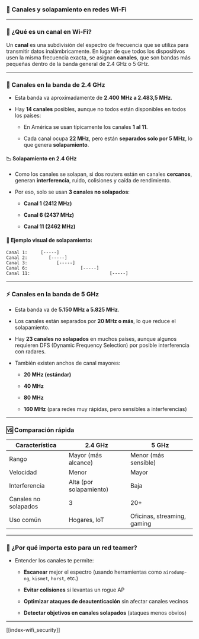 ### 🔹 **Canales y solapamiento en redes Wi-Fi**

---

### 📡 ¿Qué es un canal en Wi-Fi?

Un **canal** es una subdivisión del espectro de frecuencia que se utiliza para transmitir datos inalámbricamente. En lugar de que todos los dispositivos usen la misma frecuencia exacta, se asignan **canales**, que son bandas más pequeñas dentro de la banda general de 2.4 GHz o 5 GHz.

---

### 🔁 Canales en la banda de **2.4 GHz**

- Esta banda va aproximadamente de **2.400 MHz a 2.483,5 MHz**.
    
- Hay **14 canales** posibles, aunque no todos están disponibles en todos los países:
    
    - En América se usan típicamente los canales **1 al 11**.
        
    - Cada canal ocupa **22 MHz**, pero están **separados solo por 5 MHz**, lo que genera **solapamiento**.
        

#### 📉 Solapamiento en 2.4 GHz

- Como los canales se solapan, si dos routers están en canales **cercanos**, generan **interferencia**, ruido, colisiones y caída de rendimiento.
    
- Por eso, solo se usan **3 canales no solapados**:
    
    - **Canal 1 (2412 MHz)**
        
    - **Canal 6 (2437 MHz)**
        
    - **Canal 11 (2462 MHz)**
        

#### 📘 Ejemplo visual de solapamiento:

```
Canal 1:     [-----]
Canal 2:        [-----]
Canal 3:           [-----]
Canal 6:                    [-----]
Canal 11:                              [-----]
```

---

### ⚡ Canales en la banda de **5 GHz**

- Esta banda va de **5.150 MHz a 5.825 MHz**.
    
- Los canales están separados por **20 MHz o más**, lo que reduce el solapamiento.
    
- Hay **23 canales no solapados** en muchos países, aunque algunos requieren DFS (Dynamic Frequency Selection) por posible interferencia con radares.
    
- También existen anchos de canal mayores:
    
    - **20 MHz (estándar)**
        
    - **40 MHz**
        
    - **80 MHz**
        
    - **160 MHz** (para redes muy rápidas, pero sensibles a interferencias)
        

---

### 🆚 Comparación rápida

|Característica|2.4 GHz|5 GHz|
|---|---|---|
|Rango|Mayor (más alcance)|Menor (más sensible)|
|Velocidad|Menor|Mayor|
|Interferencia|Alta (por solapamiento)|Baja|
|Canales no solapados|3|20+|
|Uso común|Hogares, IoT|Oficinas, streaming, gaming|

---

### 🔐 ¿Por qué importa esto para un red teamer?

- Entender los canales te permite:
    
    - **Escanear** mejor el espectro (usando herramientas como `airodump-ng`, `kismet`, `horst`, etc.)
        
    - **Evitar colisiones** si levantas un rogue AP
        
    - **Optimizar ataques de deautenticación** sin afectar canales vecinos
        
    - **Detectar objetivos en canales solapados** (ataques menos obvios)
        



---

[[index-wifi_security]]